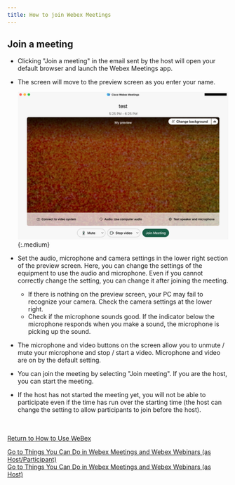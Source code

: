 ```yaml
---
title: How to join Webex Meetings
---
```


## Join a meeting
* Clicking "Join a meeting" in the email sent by the host will open your default browser and launch the Webex Meetings app.
* The screen will move to the preview screen as you enter your name.

	 ![プレビュー画面](img/webex_meeting_preview.png){:.medium}

* Set the audio, microphone and camera settings in the lower right section of the preview screen. Here, you can change the settings of the equipment to use the audio and microphone. Even if you cannot correctly change the setting, you can change it after joining the meeting.

	 * If there is nothing on the preview screen, your PC may fail to recognize your camera. Check the camera settings at the lower right.
	 * Check if the microphone sounds good. If the indicator below the microphone responds when you make a sound, the microphone is picking up the sound.
* The microphone and video buttons on the screen allow you to unmute / mute your microphone and stop / start a video. Microphone and video are on by the default setting.
* You can join the meeting by selecting "Join meeting". If you are the host, you can start the meeting.
* If the host has not started the meeting yet, you will not be able to participate even if the time has run over the starting time (the host can change the setting to allow participants to join before the host).

<br>
<br>
<a href="index" target="_blank">Return to How to Use WeBex</a>

<a href="do_webex" target="_blank">Go to Things You Can Do in Webex Meetings and Webex Webinars (as Host/Participant)</a>
<br>
<a href="do_webex_host" target="_blank">Go to Things You Can Do in Webex Meetings and Webex Webinars (as Host)</a>